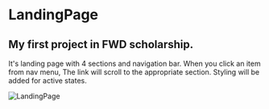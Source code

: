 # LandingPage
## My first project in FWD scholarship.
It's landing page with 4 sections and navigation bar.
When you click an item from nav menu, The link will scroll to the appropriate section.
Styling will be added for active states.



![LandingPage](https://user-images.githubusercontent.com/85392795/133703314-ad7d8d0d-e5ce-493e-80af-96137108f766.jpg)

